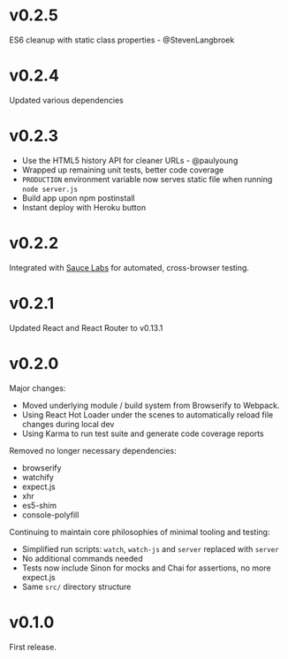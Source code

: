 # v0.2.5

ES6 cleanup with static class properties - @StevenLangbroek

# v0.2.4

Updated various dependencies

# v0.2.3

- Use the HTML5 history API for cleaner URLs - @paulyoung
- Wrapped up remaining unit tests, better code coverage
- `PRODUCTION` environment variable now serves static file when running `node server.js`
- Build app upon npm postinstall
- Instant deploy with Heroku button

# v0.2.2

Integrated with [Sauce Labs](https://saucelabs.com/) for automated, cross-browser testing.

# v0.2.1

Updated React and React Router to v0.13.1

# v0.2.0

Major changes:
- Moved underlying module / build system from Browserify to Webpack.
- Using React Hot Loader under the scenes to automatically reload file changes during local dev
- Using Karma to run test suite and generate code coverage reports

Removed no longer necessary dependencies:
- browserify
- watchify
- expect.js
- xhr
- es5-shim
- console-polyfill

Continuing to maintain core philosophies of minimal tooling and testing:
- Simplified run scripts: `watch`, `watch-js` and `server` replaced with `server`
- No additional commands needed
- Tests now include Sinon for mocks and Chai for assertions, no more expect.js
- Same `src/` directory structure

# v0.1.0

First release.
